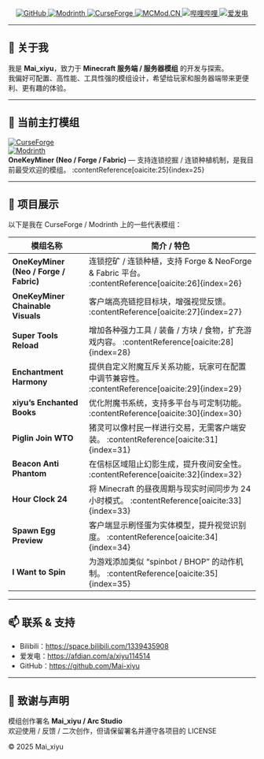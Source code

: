 <p align="center">
  <a href="https://github.com/Mai-xiyu">
    <img src="https://img.shields.io/badge/GitHub-Mai__xiyu-181717?style=for-the-badge&logo=github" alt="GitHub">
  </a>
  <a href="https://modrinth.com/user/Mai_xiyu">
    <img src="https://img.shields.io/badge/Modrinth-Mai__xiyu-1bd96a?style=for-the-badge&logo=modrinth&logoColor=white" alt="Modrinth">
  </a>
  <a href="https://www.curseforge.com/members/mai_xiyu/projects">
    <img src="https://img.shields.io/badge/CurseForge-Mai__xiyu-F16436?style=for-the-badge&logo=curseforge&logoColor=white" alt="CurseForge">
  </a>
  <a href="https://www.mcmod.cn/author/29947.html">
    <img src="https://img.shields.io/badge/MCMod-CN-Author-29947-2D9CDB?style=for-the-badge&logo=data:image/svg+xml;base64,PHN2ZyB3aWR0aD0iMTI4IiBoZWlnaHQ9IjEyOCIgdmlld0JveD0iMCAwIDEyOCAxMjgiIHhtbG5zPSJodHRwOi8vd3d3LnczLm9yZy8yMDAwL3N2ZyI+PHJlY3Qgd2lkdGg9IjEyOCIgaGVpZ2h0PSIxMjgiIGZpbGw9IiMyRDlDREIiIHJ4PSIxNiIvPjwvc3ZnPg==" alt="MCMod.CN">
  </a>
  <a href="https://space.bilibili.com/1339435908">
    <img src="https://img.shields.io/badge/哔哩哔哩-Mai__xiyu-00A1D6?style=for-the-badge&logo=bilibili&logoColor=white" alt="哔哩哔哩">
  </a>
  <a href="https://afdian.com/a/xiyu114514">
    <img src="https://img.shields.io/badge/爱发电-Mai__xiyu-946CE6?style=for-the-badge&logo=afdian&logoColor=white" alt="爱发电">
  </a>
</p>

---

## 👋 关于我

我是 **Mai_xiyu**，致力于 **Minecraft 服务端 / 服务器模组** 的开发与探索。  
我偏好可配置、高性能、工具性强的模组设计，希望给玩家和服务器端带来更便利、更有趣的体验。

---

## 🌟 当前主打模组

[![CurseForge](https://img.shields.io/badge/CurseForge-FF4500?logo=curseforge&logoColor=white)](https://www.curseforge.com/minecraft/mc-mods/onekeyminer-nf)  
[![Modrinth](https://img.shields.io/badge/Modrinth-28A745?logo=modrinth&logoColor=white)](https://modrinth.com/mod/onekeyminer_nf)  
**OneKeyMiner (Neo / Forge / Fabric)** — 支持连锁挖掘 / 连锁种植机制，是我目前最受欢迎的模组。 :contentReference[oaicite:25]{index=25}

---

## 🧱 项目展示

以下是我在 CurseForge / Modrinth 上的一些代表模组：

| 模组名称 | 简介 / 特色 |
|---|---|
| **OneKeyMiner (Neo / Forge / Fabric)** | 连锁挖矿 / 连锁种植，支持 Forge & NeoForge & Fabric 平台。 :contentReference[oaicite:26]{index=26} |
| **OneKeyMiner Chainable Visuals** | 客户端高亮链挖目标块，增强视觉反馈。 :contentReference[oaicite:27]{index=27} |
| **Super Tools Reload** | 增加各种强力工具 / 装备 / 方块 / 食物，扩充游戏内容。 :contentReference[oaicite:28]{index=28} |
| **Enchantment Harmony** | 提供自定义附魔互斥关系功能，玩家可在配置中调节兼容性。 :contentReference[oaicite:29]{index=29} |
| **xiyu’s Enchanted Books** | 优化附魔书系统，支持多平台与可定制功能。 :contentReference[oaicite:30]{index=30} |
| **Piglin Join WTO** | 猪灵可以像村民一样进行交易，无需客户端安装。 :contentReference[oaicite:31]{index=31} |
| **Beacon Anti Phantom** | 在信标区域阻止幻影生成，提升夜间安全性。 :contentReference[oaicite:32]{index=32} |
| **Hour Clock 24** | 将 Minecraft 的昼夜周期与现实时间同步为 24 小时模式。 :contentReference[oaicite:33]{index=33} |
| **Spawn Egg Preview** | 客户端显示刷怪蛋为实体模型，提升视觉识别度。 :contentReference[oaicite:34]{index=34} |
| **I Want to Spin** | 为游戏添加类似 “spinbot / BHOP” 的动作机制。 :contentReference[oaicite:35]{index=35} |

---

## 📫 联系 & 支持

- Bilibili：<https://space.bilibili.com/1339435908>  
- 爱发电：<https://afdian.com/a/xiyu114514>  
- GitHub：<https://github.com/Mai-xiyu>  

---

## 🧡 致谢与声明

模组创作署名 **Mai_xiyu / Arc Studio**  
欢迎使用 / 反馈 / 二次创作，但请保留署名并遵守各项目的 LICENSE  

© 2025 Mai_xiyu  
